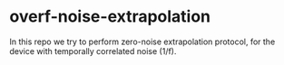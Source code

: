 # overf-noise-extrapolation
In this repo we try to perform zero-noise extrapolation protocol, for the device with temporally correlated noise (1/f).
